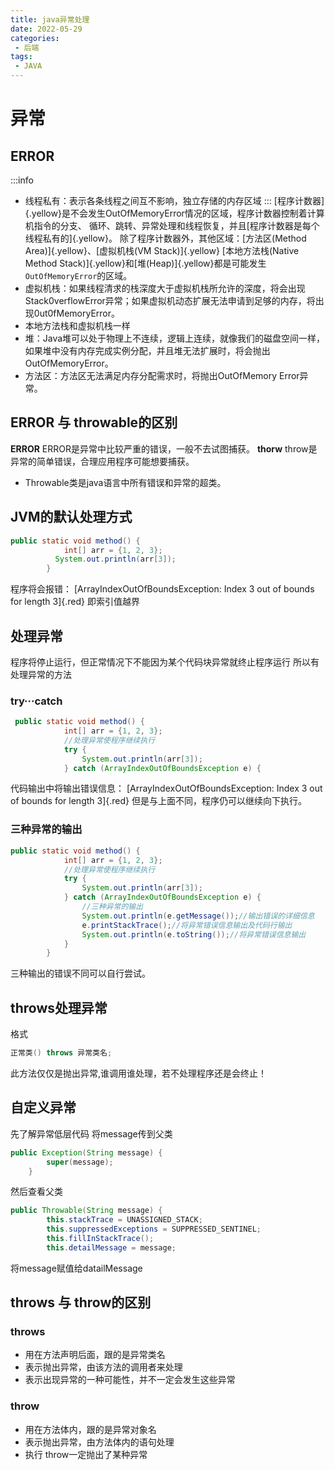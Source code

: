 ```yaml
---
title: java异常处理
date: 2022-05-29
categories:
 - 后端
tags:
 - JAVA
---
```

# 异常
## ERROR
:::info
* 线程私有：表示各条线程之间互不影响，独立存储的内存区域
:::
[程序计数器]{.yellow}是不会发生OutOfMemoryError情况的区域，程序计数器控制着计算机指令的分支、
循环、跳转、异常处理和线程恢复，并且[程序计数器是每个线程私有的]{.yellow}。
除了程序计数器外，其他区域：[方法区(Method Area)]{.yellow}、[虚拟机栈(VM Stack)]{.yellow}
[本地方法栈(Native Method Stack)]{.yellow}和[堆(Heap)]{.yellow}都是可能发生`OutOfMemoryError`的区域。
* 虚拟机栈：如果线程清求的栈深度大于虚拟机栈所允许的深度，将会出现Stack0verflowError异常；如果虚拟机动态扩展无法申请到足够的内存，将出现0ut0fMemoryError。
* 本地方法栈和虚拟机栈一样
* 堆：Java堆可以处于物理上不连续，逻辑上连续，就像我们的磁盘空间一样，如果堆中没有内存完成实例分配，并且堆无法扩展时，将会抛出OutOfMemoryError。
* 方法区：方法区无法满足内存分配需求时，将抛出OutOfMemory Error异常。
## ERROR 与 throwable的区别
**ERROR**
ERROR是异常中比较严重的错误，一般不去试图捕获。
**thorw**
throw是异常的简单错误，合理应用程序可能想要捕获。
* Throwable类是java语言中所有错误和异常的超类。
## JVM的默认处理方式
```java
public static void method() {
            int[] arr = {1, 2, 3};
          System.out.println(arr[3]); 
        }
```
程序将会报错：
[ArrayIndexOutOfBoundsException: Index 3 out of bounds for length 3]{.red}
即索引值越界
## 处理异常
程序将停止运行，但正常情况下不能因为某个代码块异常就终止程序运行
所以有处理异常的方法
### try···catch
```java
 public static void method() {
            int[] arr = {1, 2, 3};
            //处理异常使程序继续执行
            try {
                System.out.println(arr[3]);
            } catch (ArrayIndexOutOfBoundsException e) {
```
代码输出中将输出错误信息：
[ArrayIndexOutOfBoundsException: Index 3 out of bounds for length 3]{.red}
但是与上面不同，程序仍可以继续向下执行。
### 三种异常的输出
```java
public static void method() {
            int[] arr = {1, 2, 3};
            //处理异常使程序继续执行
            try {
                System.out.println(arr[3]);
            } catch (ArrayIndexOutOfBoundsException e) {
                //三种异常的输出
                System.out.println(e.getMessage());//输出错误的详细信息
                e.printStackTrace();//将异常错误信息输出及代码行输出
                System.out.println(e.toString());//将异常错误信息输出
            }
        }
```
三种输出的错误不同可以自行尝试。
## throws处理异常
格式
```java
正常类() throws 异常类名;
```
此方法仅仅是抛出异常,谁调用谁处理，若不处理程序还是会终止！
## 自定义异常
先了解异常低层代码
将message传到父类
```java
public Exception(String message) {
        super(message);
    }
```
然后查看父类
```java
public Throwable(String message) {
        this.stackTrace = UNASSIGNED_STACK;
        this.suppressedExceptions = SUPPRESSED_SENTINEL;
        this.fillInStackTrace();
        this.detailMessage = message;
```
将message赋值给datailMessage
## throws 与 throw的区别
### throws
* 用在方法声明后面，跟的是异常类名
* 表示抛出异常，由该方法的调用者来处理
* 表示出现异常的一种可能性，并不一定会发生这些异常
### throw
* 用在方法体内，跟的是异常对象名
* 表示抛出异常，由方法体内的语句处理
* 执行 throw一定抛出了某种异常